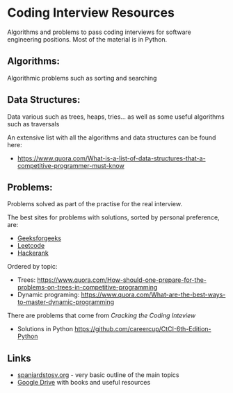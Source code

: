 # Coding Interview Resources


Algorithms and problems to pass coding interviews for software engineering positions. Most of the material is in Python.


## Algorithms:

Algorithmic problems such as sorting and searching

## Data Structures:

Data various such as trees, heaps, tries... as well as some useful algorithms such as traversals

An extensive list with all the algorithms and data structures can be found here:

- https://www.quora.com/What-is-a-list-of-data-structures-that-a-competitive-programmer-must-know

## Problems:

Problems solved as part of the practise for the real interview. 

The best sites for problems with solutions, sorted by personal preference, are:

- <a href="https://practice.geeksforgeeks.org/explore/?page=1&sortBy=accuracy" target="_blank">Geeksforgeeks</a>
- <a href="https://leetcode.com/problemset/top-interview-questions/" target="_blank">Leetcode</a>
- <a href="https://www.hackerrank.com/dashboard" target="_blank">Hackerank</a>

Ordered by topic:

- Trees: https://www.quora.com/How-should-one-prepare-for-the-problems-on-trees-in-competitive-programming
- Dynamic programing: https://www.quora.com/What-are-the-best-ways-to-master-dynamic-programming

There are problems that come from *Cracking the Coding Inteview*

- Solutions in Python https://github.com/careercup/CtCI-6th-Edition-Python

## Links

- [spaniardstosv.org](http://spaniardstosv.org/coursework.html) - very basic outline of the main topics
- [Google Drive](https://drive.google.com/drive/folders/196897BLVX35hHq3RCjB9n5u5zYxGUxd1?usp=sharing) with books and useful resources
